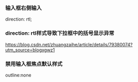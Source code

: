### 输入框右侧输入
 direction: rtl;
 
### direction: rtl样式导致下拉框中的括号显示异常
https://blog.csdn.net/zhuangzaihe/article/details/79380074?utm_source=blogxgwz1
 
### 禁用输入框焦点默认样式
 outline:none
 
### 




